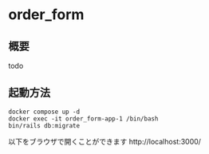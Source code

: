 # order_form

## 概要
todo

## 起動方法
```
docker compose up -d
docker exec -it order_form-app-1 /bin/bash
bin/rails db:migrate
```

以下をブラウザで開くことができます
http://localhost:3000/